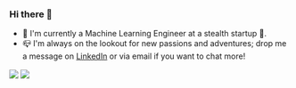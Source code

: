 ### Hi there 👋

- 🌲 I'm currently a Machine Learning Engineer at a stealth startup 🤫.
- 📪 I'm always on the lookout for new passions and adventures; drop me a message on [LinkedIn](https://www.linkedin.com/in/chloe-he/) or via email if you want to chat more!
<img align="center" src="https://github-readme-stats.vercel.app/api?username=chloeh13q&count_private=true&show_icons=true&theme=onedark" />
<img align="center" src="https://github-readme-stats.vercel.app/api/top-langs/?username=chloeh13q&count_private=true&theme=onedark" />
